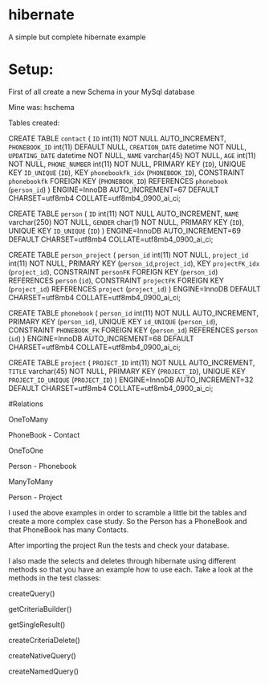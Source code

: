 # hibernate
A simple but complete hibernate example

# Setup:

First of all create a new Schema in your MySql database

Mine was: hschema

Tables created:

CREATE TABLE `contact` (
  `ID` int(11) NOT NULL AUTO_INCREMENT,
  `PHONEBOOK_ID` int(11) DEFAULT NULL,
  `CREATION_DATE` datetime NOT NULL,
  `UPDATING_DATE` datetime NOT NULL,
  `NAME` varchar(45) NOT NULL,
  `AGE` int(11) NOT NULL,
  `PHONE_NUMBER` int(11) NOT NULL,
  PRIMARY KEY (`ID`),
  UNIQUE KEY `ID_UNIQUE` (`ID`),
  KEY `phonebookfk_idx` (`PHONEBOOK_ID`),
  CONSTRAINT `phonebookfk` FOREIGN KEY (`PHONEBOOK_ID`) REFERENCES `phonebook` (`person_id`)
) ENGINE=InnoDB AUTO_INCREMENT=67 DEFAULT CHARSET=utf8mb4 COLLATE=utf8mb4_0900_ai_ci;

CREATE TABLE `person` (
  `ID` int(11) NOT NULL AUTO_INCREMENT,
  `NAME` varchar(250) NOT NULL,
  `GENDER` char(1) NOT NULL,
  PRIMARY KEY (`ID`),
  UNIQUE KEY `ID_UNIQUE` (`ID`)
) ENGINE=InnoDB AUTO_INCREMENT=69 DEFAULT CHARSET=utf8mb4 COLLATE=utf8mb4_0900_ai_ci;

CREATE TABLE `person_project` (
  `person_id` int(11) NOT NULL,
  `project_id` int(11) NOT NULL,
  PRIMARY KEY (`person_id`,`project_id`),
  KEY `projectFK_idx` (`project_id`),
  CONSTRAINT `personFK` FOREIGN KEY (`person_id`) REFERENCES `person` (`id`),
  CONSTRAINT `projectFK` FOREIGN KEY (`project_id`) REFERENCES `project` (`project_id`)
) ENGINE=InnoDB DEFAULT CHARSET=utf8mb4 COLLATE=utf8mb4_0900_ai_ci;

CREATE TABLE `phonebook` (
  `person_id` int(11) NOT NULL AUTO_INCREMENT,
  PRIMARY KEY (`person_id`),
  UNIQUE KEY `id_UNIQUE` (`person_id`),
  CONSTRAINT `PHONEBOOK_FK` FOREIGN KEY (`person_id`) REFERENCES `person` (`id`)
) ENGINE=InnoDB AUTO_INCREMENT=68 DEFAULT CHARSET=utf8mb4 COLLATE=utf8mb4_0900_ai_ci;


CREATE TABLE `project` (
  `PROJECT_ID` int(11) NOT NULL AUTO_INCREMENT,
  `TITLE` varchar(45) NOT NULL,
  PRIMARY KEY (`PROJECT_ID`),
  UNIQUE KEY `PROJECT_ID_UNIQUE` (`PROJECT_ID`)
) ENGINE=InnoDB AUTO_INCREMENT=32 DEFAULT CHARSET=utf8mb4 COLLATE=utf8mb4_0900_ai_ci;

#Relations

OneToMany

PhoneBook - Contact

OneToOne

Person - Phonebook

ManyToMany

Person - Project

I used the above examples in order to scramble a little bit the tables and create a more complex case study.
So the Person has a PhoneBook and that PhoneBook has many Contacts.

After importing the project Run the tests and check your database.

I also made the selects and deletes through hibernate using different methods so that you have an example how to use each.
Take a look at the methods in the test classes:

createQuery()

getCriteriaBuilder()

getSingleResult()

createCriteriaDelete()

createNativeQuery()

createNamedQuery()



